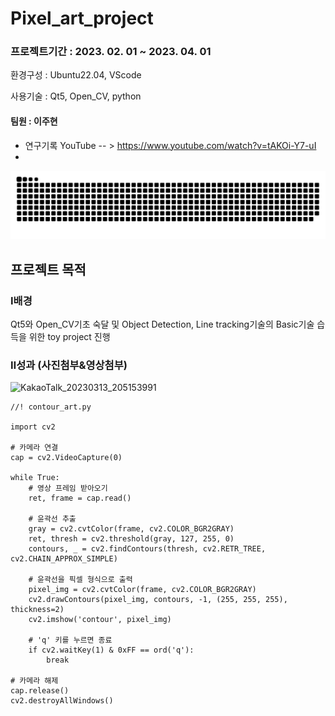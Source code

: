 # Pixel_art_project 

### 프로젝트기간 : 2023. 02. 01 ~ 2023. 04. 01

환경구성 : Ubuntu22.04, VScode

사용기술 : Qt5, Open_CV, python

#### 팀원 : 이주현
  
  - 연구기록 YouTube -- > https://www.youtube.com/watch?v=tAKOi-Y7-uI
  - 
  ![github contribution grid snake animation](https://raw.githubusercontent.com/borongyuan/borongyuan/output/github-contribution-grid-snake.svg)
##  프로젝트 목적
###  Ⅰ배경 

Qt5와 Open_CV기초 숙달 및 Object Detection, Line tracking기술의 Basic기술 습득을 위한 toy project 진행


###  Ⅱ성과 (사진첨부&영상첨부)

![KakaoTalk_20230313_205153991](https://user-images.githubusercontent.com/84003327/224695583-de78c9ae-b51a-4ef4-a656-8111dbae44f2.jpg)

```
//! contour_art.py

import cv2

# 카메라 연결
cap = cv2.VideoCapture(0)

while True:
    # 영상 프레임 받아오기
    ret, frame = cap.read()
    
    # 윤곽선 추출
    gray = cv2.cvtColor(frame, cv2.COLOR_BGR2GRAY)
    ret, thresh = cv2.threshold(gray, 127, 255, 0)
    contours, _ = cv2.findContours(thresh, cv2.RETR_TREE, cv2.CHAIN_APPROX_SIMPLE)
    
    # 윤곽선을 픽셀 형식으로 출력
    pixel_img = cv2.cvtColor(frame, cv2.COLOR_BGR2GRAY)
    cv2.drawContours(pixel_img, contours, -1, (255, 255, 255), thickness=2)
    cv2.imshow('contour', pixel_img)
    
    # 'q' 키를 누르면 종료
    if cv2.waitKey(1) & 0xFF == ord('q'):
        break

# 카메라 해제
cap.release()
cv2.destroyAllWindows()
```